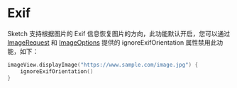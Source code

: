 # Exif

Sketch 支持根据图片的 Exif 信息恢复图片的方向，此功能默认开启，您可以通过 [ImageRequest] 和 [ImageOptions] 提供的
ignoreExifOrientation 属性禁用此功能，如下：

```kotlin
imageView.displayImage("https://www.sample.com/image.jpg") {
    ignoreExifOrientation()
}
```

[ImageRequest]: ../../sketch/src/main/java/com/github/panpf/sketch/request/ImageRequest.kt

[ImageOptions]: ../../sketch/src/main/java/com/github/panpf/sketch/request/ImageOptions.kt